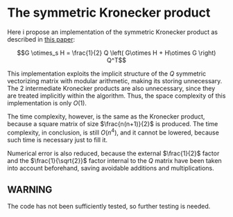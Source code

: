 # The symmetric Kronecker product

Here i propose an implementation of the symmetric Kronecker product as described in [this paper](https://www.math.uwaterloo.ca/~hwolkowi/henry/reports/kronthesisschaecke04.pdf):

$$G \otimes_s H = \frac{1}{2} Q \left( G\otimes H + H\otimes G \right) Q^T$$

This implementation exploits the implicit structure of the $Q$ symmetric vectorizing matrix with modular arithmetic, making its storing unnecessary. The 2 intermediate Kronecker products are also unnecessary, since they are treated implicitly within the algorithm. Thus, the space complexity of this implementation is only $O \left( 1 \right)$.

The time complexity, however, is the same as the Kronecker product, because a square matrix of size $\frac{n(n+1)}{2}$ is produced. The time complexity, in conclusion, is still $O \left( n^4 \right)$, and it cannot be lowered, because such time is necessary just to fill it.

Numerical error is also reduced, because the external $\frac{1}{2}$ factor and the $\frac{1}{\sqrt{2}}$ factor internal to the $Q$ matrix have been taken into account beforehand, saving avoidable additions and multiplications.

## WARNING
The code has not been sufficiently tested, so further testing is needed.
